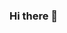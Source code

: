 ### Hi there 👋

<!--
**TESynth/TESynth** is a ✨ _special_ ✨ repository because its `README.md` (this file) appears on your GitHub profile.

[Audio Sample](https://drive.google.com/file/d/1yAxqBEU5S1Yz0sQ4-ZFOzbdI34lMMn2B/view?usp=share_link)

-->
